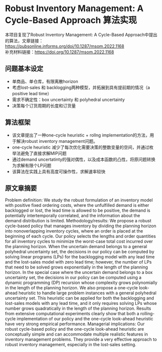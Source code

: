 # Robust Inventory Management: A Cycle-Based Approach 算法实现
本项目复现了Robust Inventory Management: A Cycle-Based Approach中提出的算法，文章链接：https://pubsonline.informs.org/doi/10.1287/msom.2022.1168  
补充材料链接：https://doi.org/10.1287/msom.2022.1168

## 问题基本设定
- 单商品、单仓库，有限离散horizon 
- 考虑lost-sales 和 backlogging两种模型，并拓展到具有提前期的情况（a positive lead time）
- 需求不确定性：box uncertainty 和 polyhedral uncertainty
- 决策每个订货周期的长度和订货量


## 算法框架
- 该文章提出了一种one-cycle heuristic + rollng implementation的方法，用于解决robust inventory management问题。
- one-cycle heuristic 减少了每次优化需要决策的整数变量的空间，并通过枚举法避免了直接求解MIP问题
- 通过demand uncertatinty的强对偶性，以及成本函数的凸性，将原问题转换为求解有限个LP问题
- 该算法在实践上具有高度可操作性，求解速率较快

## 原文章摘要
Problem definition: We study the robust formulation of an inventory model with positive fixed ordering costs, where the unfulfilled demand is either backlogged or lost, the lead time is allowed to be positive, the demand is potentially intertemporally correlated, and the information about the demand distribution is limited. Methodology/results: We propose a robust cycle-based policy that manages inventory by dividing the planning horizon into nonoverlapping inventory cycles, where an order is placed at the beginning of each cycle. Our policy selects the lengths and order quantities for all inventory cycles to minimize the worst-case total cost incurred over the planning horizon. When the uncertain demand belongs to a general polyhedral uncertainty set, the decisions in our policy can be computed by solving linear programs (LPs) for the backlogging model with any lead time and the lost-sales model with zero lead time; however, the number of LPs that need to be solved grows exponentially in the length of the planning horizon. In the special case where the uncertain demand belongs to a box uncertainty set, the decisions in our policy can be computed using a dynamic programming (DP) recursion whose complexity grows polynomially in the length of the planning horizon. We also propose a one-cycle look-ahead heuristic to handle large problem instances with a general polyhedral uncertainty set. This heuristic can be applied for both the backlogging and lost-sales models with any lead time, and it only requires solving LPs whose number grows quadratically in the length of the planning horizon. Results from extensive computational experiments clearly show that both a rolling-cycle implementation of our policy and the one-cycle look-ahead heuristic have very strong empirical performance. Managerial implications: Our robust cycle-based policy and the one-cycle look-ahead heuristic are conceptually simple and can accommodate multiple realistic features in inventory management problems. They provide a very effective approach to robust inventory management, especially in the lost-sales setting.
